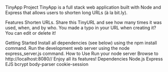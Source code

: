 TinyApp Project
TinyApp is a full stack web application built with Node and Express that allows users to shorten long URLs (à la bit.ly).

Features
Shorten URLs.
Share this TinyURL and see how many times it was used, when, and by who.
You made a typo in your URL when creating it? You can edit or delete it!

Getting Started
Install all dependencies (see below) using the npm install command.
Run the development web server using the node express_server.js command.
How to Use
Run your node server
Browse to http://localhost:8080//
Enjoy all its features!
Dependencies
Node.js
Express
EJS
bcrypt
body-parser
cookie-session
